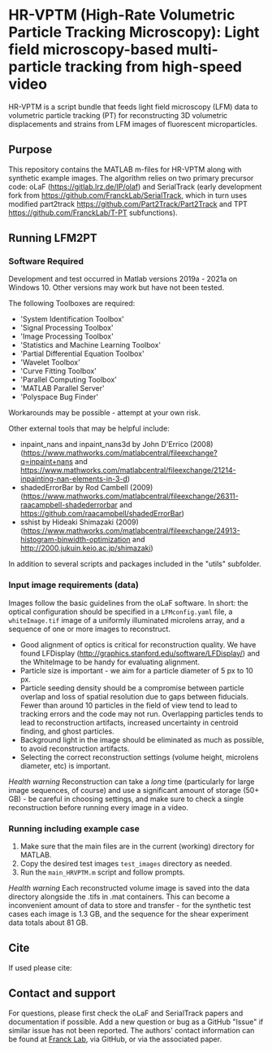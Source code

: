 # HR-VPTM (High-Rate Volumetric Particle Tracking Microscopy): Light field microscopy-based multi-particle tracking from high-speed video

HR-VPTM is a script bundle that feeds light field microscopy (LFM) data to volumetric particle tracking (PT) for reconstructing 3D volumetric displacements and strains from LFM images of fluorescent microparticles.  

## Purpose
This repository contains the MATLAB m-files for HR-VPTM along with synthetic example images. The algorithm relies on two primary precursor code: oLaF (https://gitlab.lrz.de/IP/olaf) and SerialTrack (early development fork from https://github.com/FranckLab/SerialTrack, which in turn uses modified part2track https://github.com/Part2Track/Part2Track and TPT https://github.com/FranckLab/T-PT subfunctions).

## Running LFM2PT

### Software Required
Development and test occurred in Matlab versions 2019a - 2021a on Windows 10. Other versions may work but have not been tested.

The following Toolboxes are required: 
* 'System Identification Toolbox'
* 'Signal Processing Toolbox'
* 'Image Processing Toolbox'
* 'Statistics and Machine Learning Toolbox'
* 'Partial Differential Equation Toolbox'
* 'Wavelet Toolbox'
* 'Curve Fitting Toolbox'
* 'Parallel Computing Toolbox'
* 'MATLAB Parallel Server'
* 'Polyspace Bug Finder'

Workarounds may be possible - attempt at your own risk. 

Other external tools that may be helpful include:
* inpaint_nans and inpaint_nans3d by John D'Errico (2008) (https://www.mathworks.com/matlabcentral/fileexchange?q=inpaint+nans and https://www.mathworks.com/matlabcentral/fileexchange/21214-inpainting-nan-elements-in-3-d)
* shadedErrorBar by Rod Cambell (2009) (https://www.mathworks.com/matlabcentral/fileexchange/26311-raacampbell-shadederrorbar and https://github.com/raacampbell/shadedErrorBar)
* sshist by Hideaki Shimazaki (2009) (https://www.mathworks.com/matlabcentral/fileexchange/24913-histogram-binwidth-optimization and http://2000.jukuin.keio.ac.jp/shimazaki)

In addition to several scripts and packages included in the "utils" subfolder.


### Input image requirements (data)

Images follow the basic guidelines from the oLaF software. In short: the optical configuration should be specified in a `LFMconfig.yaml` file, a `whiteImage.tif` image of a uniformly illuminated microlens array, and a sequence of one or more images to reconstruct.

* Good alignment of optics is critical for reconstruction quality. We have found LFDisplay (http://graphics.stanford.edu/software/LFDisplay/) and the WhiteImage to be handy for evaluating alignment.
* Particle size is important - we aim for a particle diameter of 5 px to 10 px.
* Particle seeding density should be a compromise between particle overlap and loss of spatial resolution due to gaps between fiducials. Fewer than around 10 particles in the field of view tend to lead to tracking errors and the code may not run. Overlapping particles tends to lead to reconstruction artifacts, increased uncertainty in centroid finding, and ghost particles.
* Background light in the image should be eliminated as much as possible, to avoid reconstruction artifacts.
* Selecting the correct reconstruction settings (volume height, microlens diameter, etc) is important.  
 
*Health warning* Reconstruction can take a *long* time (particularly for large image sequences, of course) and use a significant amount of storage (50+ GB) - be careful in choosing settings, and make sure to check a single reconstruction before running every image in a video.  


### Running including example case
1. Make sure that the main files are in the current (working) directory for MATLAB.
2. Copy the desired test images `test_images` directory as needed.
3. Run the `main_HRVPTM.m` script and follow prompts. 

*Health warning* Each reconstructed volume image is saved into the data directory alongside the .tifs in .mat containers. This can become a inconvenient amount of data to store and transfer - for the synthetic test cases each image is 1.3 GB, and the sequence for the shear experiment data totals about 81 GB.

## Cite
If used please cite:


## Contact and support
For questions, please first check the oLaF and SerialTrack papers and documentation if possible. Add a new question or bug as a GitHub "Issue" if similar issue has not been reported. The authors' contact information can be found at [Franck Lab](francklabbackup.me.wisc.edu), via GitHub, or via the associated paper.
